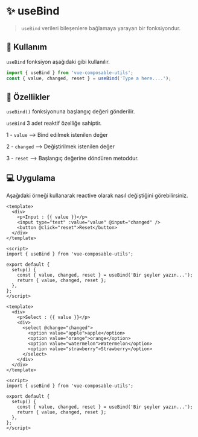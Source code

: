 # :sparkles: useBind

> `useBind` verileri bileşenlere bağlamaya yarayan bir fonksiyondur.

## :convenience_store: Kullanım

`useBind` fonksiyon aşağıdaki gibi kullanılır.

```js
import { useBind } from 'vue-composable-utils';
const { value, changed, reset } = useBind('Type a here....');
```

## :rocket: Özellikler

`useBind()` fonksiyonuna başlangıç değeri gönderilir.

`useBind` 3 adet reaktif özelliğe sahiptir.

1 - `value` --> Bind edilmek istenilen değer

2 - `changed` --> Değiştirilmek istenilen değer

3 - `reset` --> Başlangıç değerine döndüren metoddur.

## :computer: Uygulama

Aşağıdaki örneği kullanarak reactive olarak nasıl değiştiğini görebilirsiniz.

<BindInputComponent />

```vue
<template>
  <div>
    <p>Input : {{ value }}</p>
    <input type="text" :value="value" @input="changed" />
    <button @click="reset">Reset</button>
  </div>
</template>

<script>
import { useBind } from 'vue-composable-utils';

export default {
  setup() {
    const { value, changed, reset } = useBind('Bir şeyler yazın...');
    return { value, changed, reset };
  },
};
</script>
```

<BindSelectComponent />

```vue
<template>
  <div>
    <p>Select : {{ value }}</p>
    <div>
      <select @change="changed">
        <option value="apple">apple</option>
        <option value="orange">orange</option>
        <option value="watermelon">Watermelon</option>
        <option value="strawberry">Strawberry</option>
      </select>
    </div>
  </div>
</template>

<script>
import { useBind } from 'vue-composable-utils';

export default {
  setup() {
    const { value, changed, reset } = useBind('Bir şeyler yazın...');
    return { value, changed, reset };
  },
};
</script>
```

<ToggleDarkMode/>
